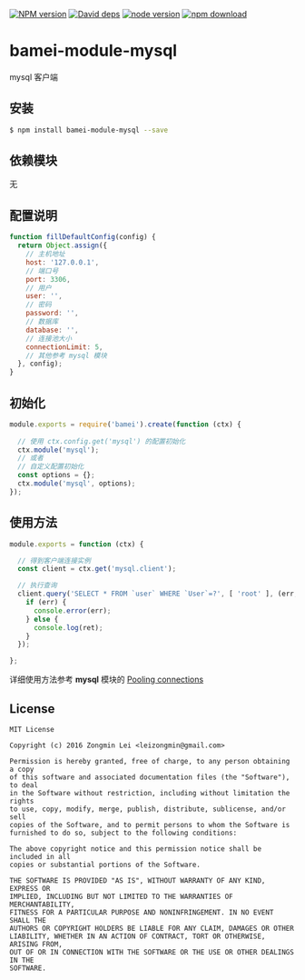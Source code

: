 [![NPM version][npm-image]][npm-url]
[![David deps][david-image]][david-url]
[![node version][node-image]][node-url]
[![npm download][download-image]][download-url]

[npm-image]: https://img.shields.io/npm/v/bamei-module-mysql.svg?style=flat-square
[npm-url]: https://npmjs.org/package/bamei-module-mysql
[david-image]: https://img.shields.io/david/leizongmin/bamei.svg?style=flat-square
[david-url]: https://david-dm.org/leizongmin/bamei
[node-image]: https://img.shields.io/badge/node.js-%3E=_4.0-green.svg?style=flat-square
[node-url]: http://nodejs.org/download/
[download-image]: https://img.shields.io/npm/dm/bamei-module-mysql.svg?style=flat-square
[download-url]: https://npmjs.org/package/bamei-module-mysql

# bamei-module-mysql

mysql 客户端

## 安装

```bash
$ npm install bamei-module-mysql --save
```

## 依赖模块

无


## 配置说明

```javascript
function fillDefaultConfig(config) {
  return Object.assign({
    // 主机地址
    host: '127.0.0.1',
    // 端口号
    port: 3306,
    // 用户
    user: '',
    // 密码
    password: '',
    // 数据库
    database: '',
    // 连接池大小
    connectionLimit: 5,
    // 其他参考 mysql 模块
  }, config);
}
```

## 初始化

```javascript
module.exports = require('bamei').create(function (ctx) {
  
  // 使用 ctx.config.get('mysql') 的配置初始化
  ctx.module('mysql');
  // 或者
  // 自定义配置初始化
  const options = {};
  ctx.module('mysql', options);
});
```

## 使用方法

```javascript
module.exports = function (ctx) {

  // 得到客户端连接实例
  const client = ctx.get('mysql.client');

  // 执行查询
  client.query('SELECT * FROM `user` WHERE `User`=?', [ 'root' ], (err, ret) => {
    if (err) {
      console.error(err);
    } else {
      console.log(ret);
    }
  });

};
```

详细使用方法参考 **mysql** 模块的 [Pooling connections](https://www.npmjs.com/package/mysql#pooling-connections)


## License

```
MIT License

Copyright (c) 2016 Zongmin Lei <leizongmin@gmail.com>

Permission is hereby granted, free of charge, to any person obtaining a copy
of this software and associated documentation files (the "Software"), to deal
in the Software without restriction, including without limitation the rights
to use, copy, modify, merge, publish, distribute, sublicense, and/or sell
copies of the Software, and to permit persons to whom the Software is
furnished to do so, subject to the following conditions:

The above copyright notice and this permission notice shall be included in all
copies or substantial portions of the Software.

THE SOFTWARE IS PROVIDED "AS IS", WITHOUT WARRANTY OF ANY KIND, EXPRESS OR
IMPLIED, INCLUDING BUT NOT LIMITED TO THE WARRANTIES OF MERCHANTABILITY,
FITNESS FOR A PARTICULAR PURPOSE AND NONINFRINGEMENT. IN NO EVENT SHALL THE
AUTHORS OR COPYRIGHT HOLDERS BE LIABLE FOR ANY CLAIM, DAMAGES OR OTHER
LIABILITY, WHETHER IN AN ACTION OF CONTRACT, TORT OR OTHERWISE, ARISING FROM,
OUT OF OR IN CONNECTION WITH THE SOFTWARE OR THE USE OR OTHER DEALINGS IN THE
SOFTWARE.
```
